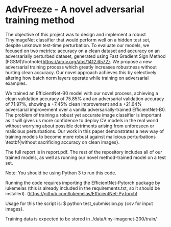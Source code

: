 # AdvFreeze - A novel adversarial training method

The objective of this project was to design and implement a robust TinyImageNet classifier that would perform well on a hidden test set, despite unknown test-time perturbation. To evaluate our models, we focused on two metrics: accuracy on a clean dataset and accuracy on an adversarially perturbed dataset, generated using Fast Gradient Sign Method (FGSM)\footnote{https://arxiv.org/abs/1412.6572}. We propose a new adversarial training process which greatly increases robustness without hurting clean accuracy. Our novel approach achieves this by selectively altering how batch norm layers operate while training on adversarial examples.

We trained an EfficientNet-B0 model with our novel process, achieving a clean validation accuracy of 75.85\% and an adversarial validation accuracy of 71.97\%, showing a +7.45\% clean improvement and a +21.64\% adversarial improvement over a vanilla adversarially-trained EfficientNet-B0. The problem of training a robust yet accurate image classifier is important as it will gives us more confidence to deploy CV models in the real world without worrying about possible detriments arising from unforeseen or malicious perturbations. Our work in this paper demonstrates a new way of training models to become more robust against malicious perturbations \textbf{without sacrificing accuracy on clean images}.

The full report is in report.pdf.
The rest of the repository includes all of our trained models, as well as running our novel method-trained model on a test set.

Note: You should be using Python 3 to run this code.

Running the code requires importing the EfficientNet-Pytorch package by lukemelas (this is already included in the requirements.txt, so it should be installed). (https://github.com/lukemelas/EfficientNet-PyTorch)

Usage for this the script is:
$ python test_submission.py {csv for input images}.

Training data is expected to be stored in ./data/tiny-imagenet-200/train/
